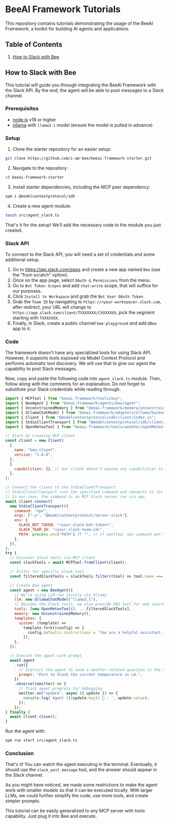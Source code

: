 # BeeAI Framework Tutorials

This repository contains tutorials demonstrating the usage of the BeeAI Framework, a toolkit for building AI agents and applications.

## Table of Contents

1. [How to Slack with Bee](#how-to-slack-with-bee)

## How to Slack with Bee

This tutorial will guide you through integrating the BeeAI Framework with the Slack API. By the end, the agent will be able to post messages to a Slack channel.

### Prerequisites

- [node.js](https://nodejs.org/) v18 or higher
- [ollama](https://ollama.com/) with `llama3.1` model (ensure the model is pulled in advance)

### Setup

1. Clone the starter repository for an easier setup:

```bash
git clone https://github.com/i-am-bee/beeai-framework-starter.git
```

2. Navigate to the repository:

```bash
cd beeai-framework-starter
```

3. Install starter dependencies, including the MCP peer dependency:

```bash
npm i @modelcontextprotocol/sdk
```

4. Create a new agent module:

```bash
touch src/agent_slack.ts
```

That's it for the setup! We’ll add the necessary code to the module you just created.

### Slack API

To connect to the Slack API, you will need a set of credentials and some additional setup.

1. Go to https://api.slack.com/apps and create a new app named `Bee` (use the "from scratch" option).
2. Once on the app page, select `OAuth & Permissions` from the menu.
3. Go to `Bot Token Scopes` and add `chat:write` scope, that will suffice for our purposes.
4. Click `Install to Workspace` and grab the `Bot User OAuth Token`
5. Grab the `Team ID` by navigating to `https://<your-workspace>.slack.com`, after redirect, your URL will change to `https://app.slack.com/client/TXXXXXXX/CXXXXXXX`, pick the segment starting with `TXXXXXXX`.
6. Finally, in Slack, create a public channel `bee-playground` and add `@Bee` app to it.

### Code

The framework doesn't have any specialized tools for using Slack API. However, it supports tools exposed via Model Context Protocol and performs automatic tool discovery. We will use that to give our agent the capability to post Slack messages.

Now, copy and paste the following code into `agent_slack.ts` module. Then, follow along with the comments for an explanation. Do not forget to substitute your Slack credentials while reading through.

```js
import { MCPTool } from "beeai-framework/tools/mcp";
import { BeeAgent } from "beeai-framework/agents/bee/agent";
import { UnconstrainedMemory } from "beeai-framework/memory/unconstrainedMemory";
import { OllamaChatModel } from "beeai-framework/adapters/ollama/backend/chat";
import { Client } from "@modelcontextprotocol/sdk/client/index.js";
import { StdioClientTransport } from "@modelcontextprotocol/sdk/client/stdio.js";
import { OpenMeteoTool } from "beeai-framework/tools/weather/openMeteo";

// Start by creating MCP client
const client = new Client(
  {
    name: "bee-client",
    version: "1.0.0",
  },
  {
    capabilities: {}, // Our client doesn't expose any capabilities to the server
  },
);

// Connect the client to the StdioClientTransport
// StdioClientTransport runs the specified command and connects to its I/O
// In our case, the command is an MCP Slack server ran via npx
await client.connect(
  new StdioClientTransport({
    command: "npx",
    args: ["-y", "@modelcontextprotocol/server-slack"],
    env: {
      SLACK_BOT_TOKEN: "<your-slack-bot-token>",
      SLACK_TEAM_ID: "<your-slack-team-id>",
      PATH: process.env["PATH"] ?? "", // if omitted, npx command won't get found
    },
  }),
);
try {
  // Discover Slack tools via MCP client
  const slackTools = await MCPTool.fromClient(client);

  // Filter for specific Slack tool
  const filteredSlackTools = slackTools.filter((tool) => tool.name === "slack_post_message");

  // Create Bee agent
  const agent = new BeeAgent({
    // We're using LLM ran locally via Ollama
    llm: new OllamaChatModel("llama3.1"),
    // Besides the Slack tools, we also provide DDG tool for web search
    tools: [new OpenMeteoTool(), ...filteredSlackTools],
    memory: new UnconstrainedMemory(),
    templates: {
      system: (template) =>
        template.fork((config) => {
          config.defaults.instructions = `You are a helpful assistant. When prompted to post to Slack, send messages to the "bee-playground" channel.`;
        }),
    },
  });

  // Execute the agent with prompt
  await agent
    .run({
      // Instruct the agent to send a weather-related question to the Slack
      prompt: "Post to Slack the current temperature in LA.",
    })
    .observe((emitter) => {
      // Track agent progress for debugging
      emitter.on("update", async ({ update }) => {
        console.log(`Agent (${update.key}) 🤖 : `, update.value);
      });
    });
} finally {
  await client.close();
}
```

Run the agent with:

```bash
npm run start src/agent_slack.ts
```

### Conclusion

That's it! You can watch the agent executing in the terminal. Eventually, it should use the `slack_post_message` tool, and the answer should appear in the Slack channel.

As you might have noticed, we made some restrictions to make the agent work with smaller models so that it can be executed locally. With larger LLMs, we could further simplify the code, use more tools, and create simpler prompts.

This tutorial can be easily generalized to any MCP server with tools capability. Just plug it into Bee and execute.
